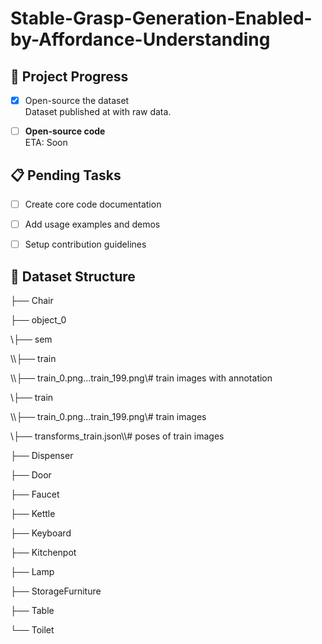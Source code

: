 # Stable-Grasp-Generation-Enabled-by-Affordance-Understanding

## 🚀 Project Progress  

- [x] Open-source the dataset  
  Dataset published at   with raw data.

- [ ] **Open-source code**  
  ETA: Soon

  

## 📋 Pending Tasks  

- [ ] Create core code documentation  

- [ ] Add usage examples and demos  

- [ ] Setup contribution guidelines  

  

## 📂 Dataset Structure  

├── Chair

 ├── object_0

​\\├── sem

​\\\├── train

\\\\​├── train_0.png...train_199.png\\# train images with annotation

​\\├── train

\\\├── train_0.png...train_199.png\\\# train images 

\\├── transforms_train.json\\\\# poses of train images 

├── Dispenser

├── Door

├── Faucet

├── Kettle

├── Keyboard

├── Kitchenpot

├── Lamp

├── StorageFurniture

├── Table

└── Toilet
